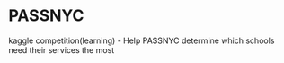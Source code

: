 # PASSNYC
kaggle competition(learning) - Help PASSNYC determine which schools need their services the most
